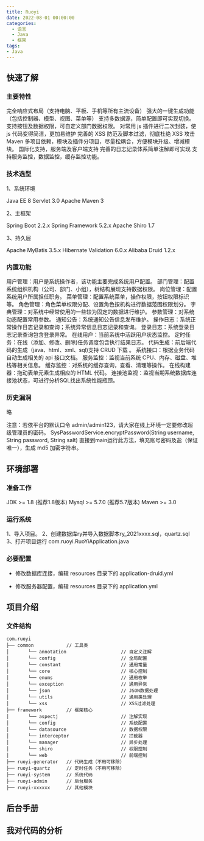 ```yaml
---
title: Ruoyi
date: 2022-08-01 00:00:00
categories:
  - 语言
  - Java
  - 框架
tags:
- Java
---
```


## 快速了解

### 主要特性

完全响应式布局（支持电脑、平板、手机等所有主流设备）
强大的一键生成功能（包括控制器、模型、视图、菜单等）
支持多数据源，简单配置即可实现切换。
支持按钮及数据权限，可自定义部门数据权限。
对常用 js 插件进行二次封装，使 js 代码变得简洁，更加易维护
完善的 XSS 防范及脚本过滤，彻底杜绝 XSS 攻击
Maven 多项目依赖，模块及插件分项目，尽量松耦合，方便模块升级、增减模块。
国际化支持，服务端及客户端支持
完善的日志记录体系简单注解即可实现
支持服务监控，数据监控，缓存监控功能。

### 技术选型

1、系统环境

Java EE 8
Servlet 3.0
Apache Maven 3

2、主框架

Spring Boot 2.2.x
Spring Framework 5.2.x
Apache Shiro 1.7

3、持久层

Apache MyBatis 3.5.x
Hibernate Validation 6.0.x
Alibaba Druid 1.2.x

### 内置功能

用户管理：用户是系统操作者，该功能主要完成系统用户配置。
部门管理：配置系统组织机构（公司、部门、小组），树结构展现支持数据权限。
岗位管理：配置系统用户所属担任职务。
菜单管理：配置系统菜单，操作权限，按钮权限标识等。
角色管理：角色菜单权限分配、设置角色按机构进行数据范围权限划分。
字典管理：对系统中经常使用的一些较为固定的数据进行维护。
参数管理：对系统动态配置常用参数。
通知公告：系统通知公告信息发布维护。
操作日志：系统正常操作日志记录和查询；系统异常信息日志记录和查询。
登录日志：系统登录日志记录查询包含登录异常。
在线用户：当前系统中活跃用户状态监控。
定时任务：在线（添加、修改、删除)任务调度包含执行结果日志。
代码生成：前后端代码的生成（java、html、xml、sql)支持 CRUD 下载 。
系统接口：根据业务代码自动生成相关的 api 接口文档。
服务监控：监视当前系统 CPU、内存、磁盘、堆栈等相关信息。
缓存监控：对系统的缓存查询，查看、清理等操作。
在线构建器：拖动表单元素生成相应的 HTML 代码。
连接池监视：监视当期系统数据库连接池状态，可进行分析SQL找出系统性能瓶颈。

### 历史漏洞

略

注意：若依平台的默认口令 admin/admin123，请大家在线上环境一定要修改超级管理员的密码。
SysPasswordService.encryptPassword(String username, String password, String salt)
直接到main运行此方法，填充账号密码及盐（保证唯一），生成 md5 加密字符串。

## 环境部署

### 准备工作

JDK >= 1.8 (推荐1.8版本)
Mysql >= 5.7.0 (推荐5.7版本)
Maven >= 3.0

### 运行系统

1、导入项目。
2、创建数据库ry并导入数据脚本ry_2021xxxx.sql，quartz.sql
3、打开项目运行 com.ruoyi.RuoYiApplication.java

### 必要配置

* 修改数据库连接，编辑 resources 目录下的 application-druid.yml

* 修改服务器配置，编辑 resources 目录下的 application.yml

## 项目介绍

### 文件结构

```text
com.ruoyi
├── common            // 工具类
│       └── annotation                    // 自定义注解
│       └── config                        // 全局配置
│       └── constant                      // 通用常量
│       └── core                          // 核心控制
│       └── enums                         // 通用枚举
│       └── exception                     // 通用异常
│       └── json                          // JSON数据处理
│       └── utils                         // 通用类处理
│       └── xss                           // XSS过滤处理
├── framework         // 框架核心
│       └── aspectj                       // 注解实现
│       └── config                        // 系统配置
│       └── datasource                    // 数据权限
│       └── interceptor                   // 拦截器
│       └── manager                       // 异步处理
│       └── shiro                         // 权限控制
│       └── web                           // 前端控制
├── ruoyi-generator   // 代码生成（不用可移除）
├── ruoyi-quartz      // 定时任务（不用可移除）
├── ruoyi-system      // 系统代码
├── ruoyi-admin       // 后台服务
├── ruoyi-xxxxxx      // 其他模块
```

## 后台手册

## 我对代码的分析
